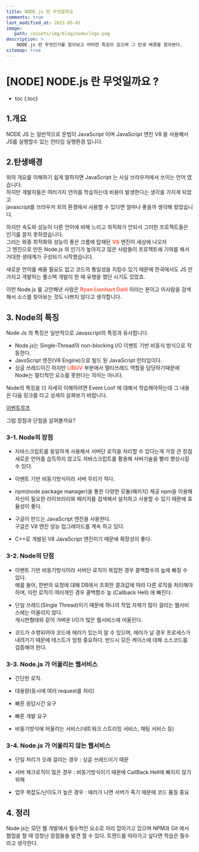 ```yaml
---
title: NODE.js 란 무엇일까요
comments: true
last_modified_at: 2021-05-01
image: 
   path: /assets/img/blog/node/logo.png 
description: >
    NODE.js 란 무엇인가를 알아보고 어떠한 특징이 있으며 그 탄생 배경을 알아본다. 
sitemap: true
---
```

# [NODE] NODE.js 란 무엇일까요 ?

* toc
{:toc}

## 1.개요
NODE JS 는 일반적으로 문법이 JavaScript 이며  JavaScript 엔진 V8 을 사용해서 JS를 실행할수 있는 런타임 실행환경 입니다. 


## 2.탄생배경
위의 개요를 이해하기 쉽게 말하자면 JavaScript 는 사실 브라우저에서 쓰이는 언어 였습니다. <br> 
하지만 개발자들은 여러가지 언어를 학습하는데 비용이 발생한다는 생각을 가지게 되었고 <br>
javascript를 브라우저 외의 환경에서 사용할 수 있다면 얼마나 좋을까 생각해 왔었습니다.<br>

하지만 속도와 성능이 다른 언어에 비해 느리고 최적화가 안되서 그러한 프로젝트들은 인기를 끌지 못하였습니다.<br>
그러는 와중 최적화와 성능이 좋은 크롬에 탑재된 <b style="color:tomato">V8</b> 엔진이 세상에 나오자 <br>
그 엔진으로 만든 Node.js 의 인기가 높아지고 많은 사람들이 프로젝트에 기여를 해서 거대한 생태계가 구성되기 시작했습니다. <br>

새로운 언어를 배울 필요도 없고 코드의 통일성을 지킬수 있기 때문에 한국에서도 JS 만 가지고 개발하는 풀스택 개발이 한 때 유행을 했던 시기도 있었죠.
<br>

이런 Node.js 를 고안해낸 사람은 <b style="color:tomato">Ryan Lienhart Dahl</b> 이라는 분이고 이사람을 검색해서 소스를 찾아보는 것도 나쁘지 않다고 생각합니다.

## 3. Node의 특징
Node Js 의 특징은 일반적으로 Javascript의 특징과 유사합니다. 
- Node.js는 Single-Thread의 non-blocking I/O 이벤트 기반 비동식 방식으로 작동한다.
- JavsScript 엔진(V8 Engine)으로 빌드 된 JavaScript 런타임이다.
- 싱글 쓰레드이긴 하지만 <b style="color:tomato">LIBUV</b> 부분에서 멀티쓰래드 역할을 담당하기때문에 Node는 멀티적인 요소를 못한다는 의미는 아니다.

Node의 특징을 더 자세히 이해하려면 Event Loof 에 대해서 학습해야하는데 그 내용은 다음 링크를 타고 상세히 살펴보기 바랍니다. 

[이벤트루프](https://manbalboy.github.io/blog/javascript/2021-04-24-javascript01/)


그럼 장점과 단점을 살펴볼까요?

### 3-1. Node의 장점
- 자바스크립트를 동일하게 사용해서 서버단 로직을 처리할 수 있다는게 가장 큰 장점
새로운 언어를 습득하지 않고도 자바스크립트를 활용해 서버기술을 빨리 향상시킬 수 있다.

- 이벤트 기반 비동기방식이라 서버 무리가 적다.

- npm(node package manager)을 통한 다양한 모듈(패키지) 제공
npm을 이용해 자신이 필요한 라이브러리와 패키지를 검색해서 설치하고 사용할 수 있기 때문에 효율성이 좋다.

- 구글이 만드는 JavaScript 엔진을 사용한다.<br>
구글은 V8 엔진 성능 업그레이드를 계속 하고 있다.

- C++로 개발된 V8 JavaScript 엔진이기 때문에 확장성이 좋다.


### 3-2. Node의 단점
- 이벤트 기반 비동기방식이라 서버단 로직이 복잡한 경우 콜백함수의 늪에 빠질 수 있다.<br>
예를 들어, 한번의 요청에 대해 DB에서 조회한 결과값에 따라 다른 로직을 처리해야 하며, 이런 로직이 여러개인 경우 콜백함수 늪 (Callback Hell) 에 빠진다.

- 단일 쓰레드(Single Thread)이기 때문에 하나의 작업 자체가 많이 걸리는 웹서비스에는 어울리지 않다. <br>
게시판형태와 같이 가벼운 I/O가 많은 웹서비스에 어울린다.

- 코드가 수행되어야 코드에 에러가 있는지 알 수 있으며, 에러가 날 경우 프로세스가 내려가기 때문에 테스트가 엄청 중요하다. 반드시 모든 케이스에 대해 소스코드를 검증해야 한다.

### 3-3. Node.js 가 어울리는 웹서비스
- 간단한 로직. 

- 대용량(동시에 여러 request를 처리)

- 빠른 응답시간 요구

- 빠른 개발 요구

- 비동기방식에 어울리는 서비스(네트워크 스트리밍 서비스, 채팅 서비스 등)

### 3-4. Node.js 가 어울리지 않는 웹서비스
- 단일 처리가 오래 걸리는 경우 : 싱글 쓰레드이기 때문

- 서버 체크로직이 많은 경우 : 비동기방식이기 때문에 CallBack Hell에 빠지지 않기 위해

- 업무 복잡도/난이도가 높은 경우 : 에러가 나면 서버가 죽기 때문에 코드 품질 중요

## 4. 정리
Node js는 모던 웹 개발에서 필수적인 요소로 자리 잡아가고 있으며 NPM과 Git 에서 협업을 할 때 엄청난 장점들을 발견 할 수 있다. 트랜드를 따라가고 싶다면 학습은 필수라고 생각한다.